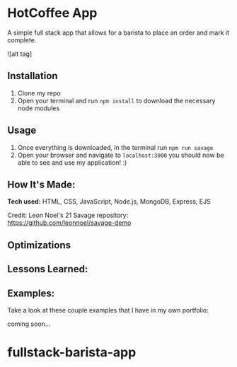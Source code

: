 
# HotCoffee App
A simple full stack app that allows for a barista to place an order and mark it complete.

![alt tag]


## Installation
1. Clone my repo
2. Open your terminal and  run `npm install` to download the necessary node modules

## Usage
1. Once everything is downloaded, in the terminal run `npm run savage`
2. Open your browser and navigate to `localhost:3000` you should now be able to see and use my application! :)


## How It's Made:

**Tech used:** HTML, CSS, JavaScript, Node.js, MongoDB, Express, EJS


Credit: Leon Noel's 21 Savage repository: https://github.com/leonnoel/savage-demo


## Optimizations


## Lessons Learned:


## Examples:
Take a look at these couple examples that I have in my own portfolio:

coming soon...
# fullstack-barista-app
